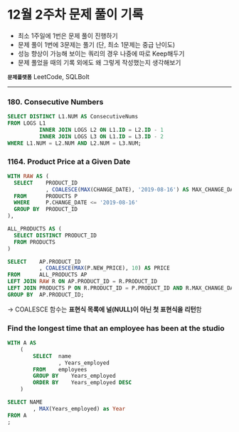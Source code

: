 # 12월 2주차 문제 풀이 기록

- 최소 1주일에 1번은 문제 풀이 진행하기
- 문제 풀이 1번에 3문제는 풀기 (단, 최소 1문제는 중급 난이도)
- 성능 향상이 가능해 보이는 쿼리의 경우 나중에 따로 Keep해두기
- 문제 풀었을 때의 기록 외에도 왜 그렇게 작성했는지 생각해보기

**`문제플랫폼`** LeetCode, SQLBolt

---

### **180. Consecutive Numbers**

```sql
SELECT DISTINCT L1.NUM AS ConsecutiveNums
FROM LOGS L1
          INNER JOIN LOGS L2 ON L1.ID = L2.ID - 1
          INNER JOIN LOGS L3 ON L1.ID = L3.ID - 2
WHERE L1.NUM = L2.NUM AND L2.NUM = L3.NUM;
```

### **1164. Product Price at a Given Date**

```sql
WITH RAW AS (
  SELECT    PRODUCT_ID
            , COALESCE(MAX(CHANGE_DATE), '2019-08-16') AS MAX_CHANGE_DATE
  FROM      PRODUCTS P
  WHERE     P.CHANGE_DATE <= '2019-08-16'
  GROUP BY  PRODUCT_ID
),

ALL_PRODUCTS AS (
  SELECT DISTINCT PRODUCT_ID
  FROM PRODUCTS
)

SELECT    AP.PRODUCT_ID
          , COALESCE(MAX(P.NEW_PRICE), 10) AS PRICE
FROM      ALL_PRODUCTS AP
LEFT JOIN RAW R ON AP.PRODUCT_ID = R.PRODUCT_ID
LEFT JOIN PRODUCTS P ON R.PRODUCT_ID = P.PRODUCT_ID AND R.MAX_CHANGE_DATE = P.CHANGE_DATE
GROUP BY  AP.PRODUCT_ID;
```

→ COALESCE 함수는 **표현식 목록에 널(NULL)이 아닌 첫 표현식을 리턴**함

### Find the longest time that an employee has been at the studio

```sql
WITH A AS 
	(
		SELECT  name
		        , Years_employed 
		FROM    employees
		GROUP BY    Years_employed 
		ORDER BY    Years_employed DESC
	)

SELECT NAME
        , MAX(Years_employed) as Year 
FROM A
;
```